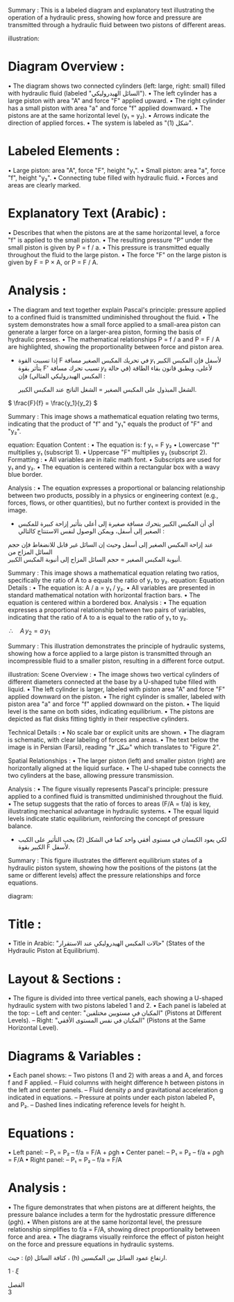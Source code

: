 Summary : This is a labeled diagram and explanatory text illustrating the operation of a hydraulic press, showing how force and pressure are transmitted through a hydraulic fluid between two pistons of different areas.

illustration:
# Diagram Overview :
  • The diagram shows two connected cylinders (left: large, right: small) filled with hydraulic fluid (labeled "السائل الهيدروليكي").
  • The left cylinder has a large piston with area "A" and force "F" applied upward.
  • The right cylinder has a small piston with area "a" and force "f" applied downward.
  • The pistons are at the same horizontal level (y₁ = y₂).
  • Arrows indicate the direction of applied forces.
  • The system is labeled as "شكل (1)".

# Labeled Elements :
  • Large piston: area "A", force "F", height "y₁".
  • Small piston: area "a", force "f", height "y₂".
  • Connecting tube filled with hydraulic fluid.
  • Forces and areas are clearly marked.

# Explanatory Text (Arabic) :
  • Describes that when the pistons are at the same horizontal level, a force "f" is applied to the small piston.
  • The resulting pressure "P" under the small piston is given by P = f / a.
  • This pressure is transmitted equally throughout the fluid to the large piston.
  • The force "F" on the large piston is given by F = P × A, or P = F / A.

# Analysis :
  • The diagram and text together explain Pascal's principle: pressure applied to a confined fluid is transmitted undiminished throughout the fluid.
  • The system demonstrates how a small force applied to a small-area piston can generate a larger force on a larger-area piston, forming the basis of hydraulic presses.
  • The mathematical relationships P = f / a and P = F / A are highlighted, showing the proportionality between force and piston area. <!-- figure, from page 0 (l=0.081,t=0.072,r=0.892,b=0.243), with ID 3fe97d05-7bde-4fcf-b9dd-10a3bb271dea -->

- إذا تسببت القوة F في تحريك المكبس الصغير مسافة 𝑦₁ لأسفل فإن المكبس الكبير يتأثر بقوة F' تسبب تحرك مسافة 𝑦₂ لأعلى، ويطبق قانون بقاء الطاقة (في حالة المكبس الهيدروليكي المثالي) فإن :
  
  الشغل المبذول على المكبس الصغير = الشغل الناتج عند المكبس الكبير. <!-- text, from page 0 (l=0.065,t=0.246,r=0.837,b=0.322), with ID 9b445f96-86d2-4933-8d96-474e81510d7c -->

$ \frac{F}{f} = \frac{y_1}{y_2} $ <!-- text, from page 0 (l=0.613,t=0.326,r=0.765,b=0.380), with ID c13bad46-f7b8-4377-a066-b1d73ac9c0b6 -->

Summary : This image shows a mathematical equation relating two terms, indicating that the product of "f" and "y₁" equals the product of "F" and "y₂".

equation:
  Equation Content :
    • The equation is: f y₁ = F y₂
    • Lowercase "f" multiplies y₁ (subscript 1).
    • Uppercase "F" multiplies y₂ (subscript 2).
  Formatting :
    • All variables are in italic math font.
    • Subscripts are used for y₁ and y₂.
    • The equation is centered within a rectangular box with a wavy blue border.

Analysis :
  • The equation expresses a proportional or balancing relationship between two products, possibly in a physics or engineering context (e.g., forces, flows, or other quantities), but no further context is provided in the image. <!-- figure, from page 0 (l=0.308,t=0.325,r=0.456,b=0.380), with ID 2d865d3e-c5bb-497e-8656-b3e29788ff98 -->

- أي أن المكبس الكبير يتحرك مسافة صغيرة إلى أعلى بتأثير إزاحة كبيرة للمكبس الصغير إلى أسفل،
ويمكن الوصول لنفس الاستنتاج كالتالي : <!-- text, from page 0 (l=0.065,t=0.381,r=0.837,b=0.433), with ID 6a518399-c7bb-4d8d-bc56-b5464b70ca2b -->

عند إزاحة المكبس الصغير إلى أسفل وحيث إن السائل غير قابل للانضغاط فإن حجم السائل المزاح من  
أنبوبة المكبس الصغير = حجم السائل المزاح إلى أنبوبة المكبس الكبير. <!-- text, from page 0 (l=0.064,t=0.434,r=0.824,b=0.484), with ID 3ddb1e4b-6b21-4ba1-947b-a14b291d9bf7 -->

Summary : This image shows a mathematical equation relating two ratios, specifically the ratio of A to a equals the ratio of y₁ to y₂.
equation:
  Equation Details :
    • The equation is: A / a = y₁ / y₂.
    • All variables are presented in standard mathematical notation with horizontal fraction bars.
    • The equation is centered within a bordered box.
  Analysis :
    • The equation expresses a proportional relationship between two pairs of variables, indicating that the ratio of A to a is equal to the ratio of y₁ to y₂. <!-- figure, from page 0 (l=0.618,t=0.486,r=0.763,b=0.543), with ID aaef35cb-d1da-43b3-9e1a-ae575aa603d5 -->

$\,\therefore\quad A\,y_2 = a\,y_1\,$ <!-- text, from page 0 (l=0.311,t=0.487,r=0.481,b=0.543), with ID 68ccf053-f2f3-4796-b4f2-fcccaf475c24 -->

Summary : This illustration demonstrates the principle of hydraulic systems, showing how a force applied to a large piston is transmitted through an incompressible fluid to a smaller piston, resulting in a different force output.

illustration:
Scene Overview :
  • The image shows two vertical cylinders of different diameters connected at the base by a U-shaped tube filled with liquid.
  • The left cylinder is larger, labeled with piston area "A" and force "F" applied downward on the piston.
  • The right cylinder is smaller, labeled with piston area "a" and force "f" applied downward on the piston.
  • The liquid level is the same on both sides, indicating equilibrium.
  • The pistons are depicted as flat disks fitting tightly in their respective cylinders.

Technical Details :
  • No scale bar or explicit units are shown.
  • The diagram is schematic, with clear labeling of forces and areas.
  • The text below the image is in Persian (Farsi), reading "شکل ۲" which translates to "Figure 2".

Spatial Relationships :
  • The larger piston (left) and smaller piston (right) are horizontally aligned at the liquid surface.
  • The U-shaped tube connects the two cylinders at the base, allowing pressure transmission.

Analysis :
  • The figure visually represents Pascal's principle: pressure applied to a confined fluid is transmitted undiminished throughout the fluid.
  • The setup suggests that the ratio of forces to areas (F/A = f/a) is key, illustrating mechanical advantage in hydraulic systems.
  • The equal liquid levels indicate static equilibrium, reinforcing the concept of pressure balance. <!-- figure, from page 0 (l=0.061,t=0.476,r=0.270,b=0.615), with ID f4bb5ebe-c48d-4441-906f-b5fad68ded62 -->

- لكي يعود الكبسان في مستوى أفقي واحد كما في الشكل (2) يجب التأثير على الكبب الكبير بقوة F لأسفل. <!-- text, from page 0 (l=0.313,t=0.549,r=0.837,b=0.598), with ID d92fd5d9-7d27-44fa-8076-3d8bd89bd834 -->

Summary : This figure illustrates the different equilibrium states of a hydraulic piston system, showing how the positions of the pistons (at the same or different levels) affect the pressure relationships and force equations.

diagram:
# Title :
  • Title in Arabic: "حالات المكبس الهيدروليكي عند الاستقرار" (States of the Hydraulic Piston at Equilibrium).

# Layout & Sections :
  • The figure is divided into three vertical panels, each showing a U-shaped hydraulic system with two pistons labeled 1 and 2.
  • Each panel is labeled at the top:
    – Left and center: "المكبان في مستويين مختلفين" (Pistons at Different Levels).
    – Right: "المكبان في نفس المستوى الأفقي" (Pistons at the Same Horizontal Level).

# Diagrams & Variables :
  • Each panel shows:
    – Two pistons (1 and 2) with areas a and A, and forces f and F applied.
    – Fluid columns with height difference h between pistons in the left and center panels.
    – Fluid density ρ and gravitational acceleration g indicated in equations.
    – Pressure at points under each piston labeled P₁ and P₂.
    – Dashed lines indicating reference levels for height h.

# Equations :
  • Left panel:
    – P₁ = P₂
    – f/a = F/A + ρgh
  • Center panel:
    – P₁ = P₂
    – f/a + ρgh = F/A
  • Right panel:
    – P₁ = P₂
    – f/a = F/A

# Analysis :
  • The figure demonstrates that when pistons are at different heights, the pressure balance includes a term for the hydrostatic pressure difference (ρgh).
  • When pistons are at the same horizontal level, the pressure relationship simplifies to f/a = F/A, showing direct proportionality between force and area.
  • The diagrams visually reinforce the effect of piston height on the force and pressure equations in hydraulic systems. <!-- figure, from page 0 (l=0.113,t=0.626,r=0.893,b=0.906), with ID 079bcae8-c2ff-4e34-b59a-aa8a54412531 -->

حيث : (ρ) كثافة السائل ، (h) ارتفاع عمود السائل بين المكبسين. <!-- text, from page 0 (l=0.391,t=0.912,r=0.887,b=0.936), with ID 28a8b528-d4e8-4ec1-afe9-da10d21eb384 -->

$1 \cdot \xi$ <!-- marginalia, from page 0 (l=0.872,t=0.947,r=0.909,b=0.963), with ID c063b4a9-64bc-410c-bc2b-e6f74f57930e -->

الفصل  
3 <!-- marginalia, from page 0 (l=0.923,t=0.065,r=0.952,b=0.127), with ID 434c40d5-d9fc-4318-9357-9592c4cb83f8 -->